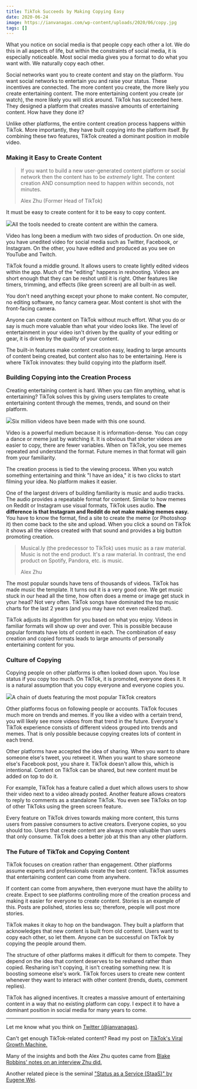 ```yaml
---
title: TikTok Succeeds by Making Copying Easy
date: 2020-06-24
image: https://ianvanagas.com/wp-content/uploads/2020/06/copy.jpg
tags: []
---
```

What you notice on social media is that people copy each other a lot. We do this in all aspects of life, but within the constraints of social media, it is especially noticeable. Most social media gives you a format to do what you want with. We naturally copy each other.

Social networks want you to create content and stay on the platform. You want social networks to entertain you and raise your status. These incentives are connected. The more content you create, the more likely you create entertaining content. The more entertaining content you create (or watch), the more likely you will stick around. TikTok has succeeded here. They designed a platform that creates massive amounts of entertaining content. How have they done it?

Unlike other platforms, the entire content creation process happens within TikTok. More importantly, they have built copying into the platform itself. By combining these two features, TikTok created a dominant position in mobile video.

### Making it Easy to Create Content

> If you want to build a new user-generated content platform or social network then the content has to be _extremely_ light. The content creation AND consumption need to happen within seconds, not minutes.
> 
> Alex Zhu (Former Head of TikTok)

It must be easy to create content for it to be easy to copy content.

![](https://ianvanagas.com/wp-content/uploads/2020/06/screenshot_20200618-143004.png?w=550)All the tools needed to create content are within the camera.

Video has long been a medium with two sides of production. On one side, you have unedited video for social media such as Twitter, Facebook, or Instagram. On the other, you have edited and produced as you see on YouTube and Twitch.

TikTok found a middle ground. It allows users to create lightly edited videos within the app. Much of the "editing" happens in reshooting. Videos are short enough that they can be reshot until it is right. Other features like timers, trimming, and effects (like green screen) are all built-in as well.

You don't need anything except your phone to make content. No computer, no editing software, no fancy camera gear. Most content is shot with the front-facing camera.

Anyone can create content on TikTok without much effort. What you do or say is much more valuable than what your video looks like. The level of entertainment in your video isn't driven by the quality of your editing or gear, it is driven by the quality of your content.

The built-in features make content creation easy, leading to large amounts of content being created, but content also has to be entertaining. Here is where TikTok innovates: they build copying into the platform itself. 

### Building Copying into the Creation Process

Creating entertaining content is hard. When you can film anything, what is entertaining? TikTok solves this by giving users templates to create entertaining content through the memes, trends, and sound on their platform.

![](https://ianvanagas.com/wp-content/uploads/2020/06/screenshot_20200618-144655.png?w=560)Six million videos have been made with this one sound.

Video is a powerful medium because it is information-dense. You can copy a dance or meme just by watching it. It is obvious that shorter videos are easier to copy, there are fewer variables. When on TikTok, you see memes repeated and understand the format. Future memes in that format will gain from your familiarity.

The creation process is tied to the viewing process. When you watch something entertaining and think "I have an idea," it is two clicks to start filming your idea. No platform makes it easier.

One of the largest drivers of building familiarity is music and audio tracks. The audio provides a repeatable format for content. Similar to how memes on Reddit or Instagram use visual formats, TikTok uses audio. **The difference is that Instagram and Reddit do not make making memes easy.** You have to know the format, find a site to create the meme (or Photoshop it) then come back to the site and upload. When you click a sound on TikTok it shows all the videos created with that sound and provides a big button promoting creation.

> Musical.ly (the predecessor to TikTok) uses music as a raw material. Music is not the end product. It's a raw material. In contrast, the end product on Spotify, Pandora, etc. is music. 
> 
> Alex Zhu

The most popular sounds have tens of thousands of videos. TikTok has made music the template. It turns out it is a very good one. We get music stuck in our head all the time, how often does a meme or image get stuck in your head? Not very often. TikTok songs have dominated the top music charts for the last 2 years (and you may have not even realized that).

TikTok adjusts its algorithm for you based on what you enjoy. Videos in familiar formats will show up over and over. This is possible because popular formats have lots of content in each. The combination of easy creation and copied formats leads to large amounts of personally entertaining content for you.

### Culture of Copying

Copying people on other platforms is often looked down upon. You lose status if you copy too much. On TikTok, it is promoted, everyone does it. It is a natural assumption that you copy everyone and everyone copies you.

![](https://ianvanagas.com/wp-content/uploads/2020/06/screenshot_20200618-144852-1.png?w=542)A chain of duets featuring the most popular TikTok creators

Other platforms focus on following people or accounts. TikTok focuses much more on trends and memes. If you like a video with a certain trend, you will likely see more videos from that trend in the future. Everyone's TikTok experience consists of different videos grouped into trends and memes. That is only possible because copying creates lots of content in each trend.

Other platforms have accepted the idea of sharing. When you want to share someone else's tweet, you retweet it. When you want to share someone else's Facebook post, you share it. TikTok doesn't allow this, which is intentional. Content on TikTok can be shared, but new content must be added on top to do it.

For example, TikTok has a feature called a duet which allows users to show their video next to a video already posted. Another feature allows creators to reply to comments as a standalone TikTok. You even see TikToks on top of other TikToks using the green screen feature.

Every feature on TikTok drives towards making more content, this turns users from passive consumers to active creators. Everyone copies, so you should too. Users that create content are always more valuable than users that only consume. TikTok does a better job at this than any other platform.

### The Future of TikTok and Copying Content

TikTok focuses on creation rather than engagement. Other platforms assume experts and professionals create the best content. TikTok assumes that entertaining content can come from anywhere.

If content can come from anywhere, then everyone must have the ability to create. Expect to see platforms controlling more of the creation process and making it easier for everyone to create content. Stories is an example of this. Posts are polished, stories less so; therefore, people will post more stories.

TikTok makes it okay to hop on the bandwagon. They built a platform that acknowledges that new content is built from old content. Users want to copy each other, so let them. Anyone can be successful on TikTok by copying the people around them.

The structure of other platforms makes it difficult for them to compete. They depend on the idea that content deserves to be reshared rather than copied. Resharing isn't copying, it isn't creating something new. It is boosting someone else's work. TikTok forces users to create new content whenever they want to interact with other content (trends, duets, comment replies).

TikTok has aligned incentives. It creates a massive amount of entertaining content in a way that no existing platform can copy. I expect it to have a dominant position in social media for many years to come.

* * *

Let me know what you think on [Twitter (@ianvanagas)](http://twitter.com/ianvanagas).

Can't get enough TikTok-related content? Read my post on [TikTok's Viral Growth Machine.](https://ianvanagas.com/2019/11/27/tiktoks-viral-video-growth-machine/)

Many of the insights and both the Alex Zhu quotes came from [Blake Robbins' notes on an interview Zhu did.](https://www.notion.so/Alex-Zhu-TikTok-4631f80fdcc4423a845e145e807d8e2b)

Another related piece is the seminal ["Status as a Service (StaaS)" by Eugene Wei](https://www.eugenewei.com/blog/2019/2/19/status-as-a-service).
